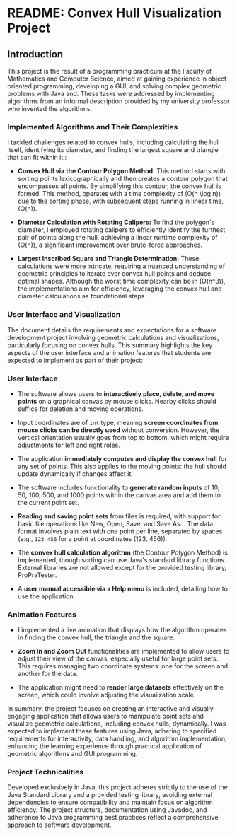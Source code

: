 # README: Convex Hull Visualization Project

## Introduction
This project is the result of a programming practicum at the Faculty of Mathematics and Computer Science, aimed at gaining experience in object oriented programming, developing a GUI, and solving complex geometric problems with Java and.  These tasks were addressed by implementing algorithms from an informal description provided by my university professor who invented the algorithms.

### Implemented Algorithms and Their Complexities
I tackled challenges related to convex hulls, including calculating the hull itself, identifying its diameter, and finding the largest square and triangle that can fit within it.:

- **Convex Hull via the Contour Polygon Method:** This method starts with sorting points lexicographically and then creates a contour polygon that encompasses all points. By simplifying this contour, the convex hull is formed. This method, operates with a time complexity of \(O(n \log n)\) due to the sorting phase, with subsequent steps running in linear time, \(O(n)\).
  
- **Diameter Calculation with Rotating Calipers:** To find the polygon's diameter, I employed rotating calipers to efficiently identify the furthest pair of points along the hull, achieving a linear runtime complexity of \(O(n)\), a significant improvement over brute-force approaches.
  
- **Largest Inscribed Square and Triangle Determination:** These calculations were more intricate, requiring a nuanced understanding of geometric principles to iterate over convex hull points and deduce optimal shapes. Although the worst time complexity can be in \(O(n^3)\), the implementations aim for efficiency, leveraging the convex hull and diameter calculations as foundational steps.

### User Interface and Visualization
The document details the requirements and expectations for a software development project involving geometric calculations and visualizations, particularly focusing on convex hulls. This summary highlights the key aspects of the user interface and animation features that students are expected to implement as part of their project:

### User Interface 
- The software allows users to **interactively place, delete, and move points** on a graphical canvas by mouse clicks. Nearby clicks should suffice for deletion and moving operations.
- Input coordinates are of `int` type, meaning **screen coordinates from mouse clicks can be directly used** without conversion. However, the vertical orientation usually goes from top to bottom, which might require adjustments for left and right roles.
- The application **immediately computes and display the convex hull** for any set of points. This also applies to the moving points: the hull should update dynamically if changes affect it.
- The software includes functionality to **generate random inputs** of 10, 50, 100, 500, and 1000 points within the canvas area and add them to the current point set.
- **Reading and saving point sets** from files is required, with support for basic file operations like New, Open, Save, and Save As... The data format involves plain text with one point per line, separated by spaces (e.g., `123 456` for a point at coordinates (123, 456)).
- The **convex hull calculation algorithm** (the Contour Polygon Method) is implemented, though sorting can use Java's standard library functions. External libraries are not allowed except for the provided testing library, ProPraTester.

- A **user manual accessible via a Help menu** is included, detailing how to use the application.

### Animation Features
- I implemented a live animation that displays how the algorithm operates in finding the convex hull, the triangle and the square.

- **Zoom In and Zoom Out** functionalities are implemented to allow users to adjust their view of the canvas, especially useful for large point sets. This requires managing two coordinate systems: one for the screen and another for the data.
- The application might need to **render large datasets** effectively on the screen, which could involve adjusting the visualization scale.

In summary, the project focuses on creating an interactive and visually engaging application that allows users to manipulate point sets and visualize geometric calculations, including convex hulls, dynamically. I was expected to implement these features using Java, adhering to specified requirements for interactivity, data handling, and algorithm implementation, enhancing the learning experience through practical application of geometric algorithms and GUI programming.

### Project Technicalities
Developed exclusively in Java, this project adheres strictly to the use of the Java Standard Library and a provided testing library, avoiding external dependencies to ensure compatibility and maintain focus on algorithm efficiency. The project structure, documentation using Javadoc, and adherence to Java programming best practices reflect a comprehensive approach to software development.
